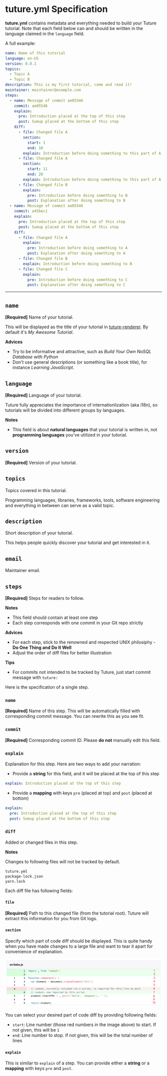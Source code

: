 # tuture.yml Specification

**tuture.yml** contains metadata and everything needed to build your Tuture tutorial. Note that each field below can and should be written in the language claimed in the `language` field.

A full example:

```yaml
name: Name of this tutorial
language: en-US
version: 0.0.1
topics:
  - Topic A
  - Topic B
description: This is my first tutorial, come and read it!
maintainer: maintainer@example.com
steps:
  - name: Message of commit ae05546
    commit: ae05546
    explain:
      pre: Introduction placed at the top of this step
      post: Sumup placed at the bottom of this step
    diff:
      - file: Changed file A
        section:
          start: 1
          end: 10
        explain: Introduction before doing something to this part of A
      - file: Changed file A
        section:
          start: 11
          end: 20
        explain: Introduction before doing something to this part of A
      - file: Changed file B
        explain:
          pre: Introduction before doing something to B
          post: Explanation after doing something to B
  - name: Message of commit ae05546
    commit: a45bec1
    explain:
      pre: Introduction placed at the top of this step
      post: Sumup placed at the bottom of this step
    diff:
      - file: Changed file A
        explain:
          pre: Introduction before doing something to A
          post: Explanation after doing something to A
      - file: Changed file B
        explain: Introduction before doing something to B
      - file: Changed file C
        explain:
          pre: Introduction before doing something to C
          post: Explanation after doing something to C
```

---

## `name`

**[Required]** Name of your tutorial.

This will be displayed as the title of your tutorial in [tuture-renderer](https://github.com/tutureproject/renderer). By default it's *My Awesome Tutorial*.

**Advices**

- Try to be informative and attractive, such as *Build Your Own NoSQL Database with Python*
- Don't use general descriptions (or something like a book title), for instance *Learning JavaScript*.

## `language`

**[Required]** Language of your tutorial.

Tuture fully appreciates the importance of internationlization (aka i18n), so tutorials will be divided into different groups by languages.

**Notes**

- This field is about **natural languages** that your tutorial is written in, not **programming languages** you've utilized in your tutorial.

## `version`

**[Required]** Version of your tutorial.

## `topics`

Topics covered in this tutorial.

Programming languages, libraries, frameworks, tools, software engineering and everything in between can serve as a valid topic.

## `description`

Short description of your tutorial.

This helps people quickly discover your tutorial and get interested in it.

## `email`

Maintainer email.

## `steps`

**[Required]** Steps for readers to follow.

**Notes**

- This field should contain at least one step
- Each step corresponds with one commit in your Git repo strictly

**Advices**

- For each step, stick to the renowned and respected UNIX philosiphy - **Do One Thing and Do It Well**
- Adjust the order of diff files for better illustration

**Tips**

- For commits not intended to be tracked by Tuture, just start commit message with `tuture:`

Here is the specification of a single step.

### `name`

**[Required]** Name of this step. This will be automatically filled with corresponding commit message. You can rewrite this as you see fit.

### `commit`

**[Required]** Corresponding commit ID. Please **do not** manually edit this field.

### `explain`

Explanation for this step. Here are two ways to add your narration:

- Provide a **string** for this field, and it will be placed at the top of this step

```yaml
explain: Introduction placed at the top of this step
```

- Provide a **mapping** with keys `pre` (placed at top) and `post` (placed at bottom)

```yaml
explain:
  pre: Introduction placed at the top of this step
  post: Sumup placed at the bottom of this step
```

### `diff`

Added or changed files in this step.

**Notes**

Changes to following files will not be tracked by default.

```
tuture.yml
package-lock.json
yarn.lock
```

Each diff file has following fields:

#### `file`

**[Required]** Path to this changed file (from the tutorial root). Tuture will extract this information for you from Git logs.

#### `section`

Specify which part of code diff should be displayed. This is quite handy when you have made changes to a large file and want to tear it apart for convenience of explanation.

![Section Selection](images/section-selection.png)

You can select your desired part of code diff by providing following fields:

- `start`: Line number (those red numbers in the image above) to start. If not given, this will be `1`
- `end`: Line number to stop. If not given, this will be the total number of lines

#### `explain`

This is similar to `explain` of a step. You can provide either a **string** or a **mapping** with keys `pre` and `post`.
